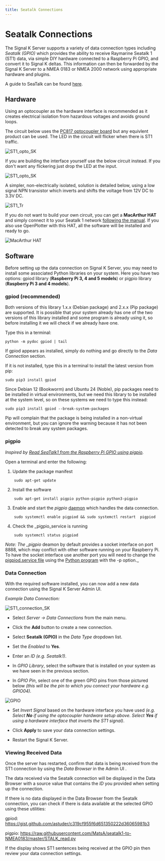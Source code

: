 ```yaml
---
title: Seatalk Connections
---
```


# Seatalk Connections

The Signal K Server supports a variety of data connection types including _Seatalk (GPIO)_ which provides the ability to receive Raymarine Seatalk 1 (ST1) data, via simple DIY hardware connected to a Raspberry Pi GPIO, and convert it to Signal K deltas. This information can then be forwarded by the Signal K Server to a NMEA 0183 or NMEA 2000 network using appropriate hardware and plugins.

A guide to SeaTalk can be found [here](http://boatprojects.blogspot.com/2012/12/beginners-guide-to-raymarines-seatalk.html).

## Hardware

Using an optocoupler as the hardware interface is recommended as it creates electrical isolation from hazardous voltages and avoids ground loops.

The circuit below uses the [PC817 optocoupler board](https://www.amazon.com/ARCELI-Optocoupler-Isolation-Converter-Photoelectric/dp/B07M78S8LB/ref=sr_1_2?dchild=1&keywords=pc817+optocoupler&qid=1593516071&sr=8-2) but any equivlent product can be used. The LED in the circuit will flicker when there is ST1 traffic.

![ST1_opto_SK](./seatalk_circuit_3.jpg)

If you are building the interface yourself use the below circuit instead. If you don't want any flickering just drop the LED at the input.

![ST1_opto_SK](./seatalk_circuit_4.jpg)

A simpler, non-electrically isolated, solution is detailed below, using a low signal NPN transistor which inverts and shifts the voltage from 12V DC to 3.3V DC.

![ST1_Tr](./seatalk_circuit_2.jpg)

If you do not want to build your own circuit, you can get a **MacArthur HAT** and simply connect it to your Seatalk 1 network [following the manual](https://macarthur-hat-documentation.readthedocs.io/en/latest/seatalk.html). If you also use OpenPlotter with this HAT, all the software will be installed and ready to go.

![MacArthur HAT](./seatalk-dcdc.png)

## Software

Before setting up the data connection on Signal K Server, you may need to install some associated Python libraries on your system. Here you have two options: gpiod library (**Raspberry Pi 3, 4 and 5 models**) or pigpio library (**Raspberry Pi 3 and 4 models**).

### gpiod (recommended)

Both versions of this library 1.x.x (Debian package) and 2.x.x (Pip package) are supported. It is possible that your system already has one of the two versions of this library installed and some program is already using it, so before installing it we will check if we already have one.

Type this in a terminal:

```
python -m pydoc gpiod | tail
```

If gpiod appears as installed, simply do nothing and go directly to the _Data Connection_ section.

If it is not installed, type this in a terminal to install the latest version from pip:

```
sudo pip3 install gpiod
```

Since Debian 12 (Bookworm) and Ubuntu 24 (Noble), pip packages need to be installed in virtual environments, but we need this library to be installed at the system level, so on these systems we need to type this instead:

```
sudo pip3 install gpiod --break-system-packages
```

Pip will complain that the package is being installed in a non-virtual environment, but you can ignore the warning because it has not been detected to break any system packages.

### pigpio

_Inspired by [Read SeaTalk1 from the Raspberry Pi GPIO using pigpio](https://github.com/Thomas-GeDaD/Seatalk1-Raspi-reader)._

Open a terminal and enter the following:

1. Update the package manifest

```
    sudo apt-get update
```

2. Install the software

```
    sudo apt-get install pigpio python-pigpio python3-pigpio
```

3. Enable and start the _pigpio_ [daemon](http://abyz.me.uk/rpi/pigpio/) which handles the data connection.

```
    sudo systemctl enable pigpiod && sudo systemctl restart  pigpiod
```

4. Check the \_pigpio_service is running

```
    sudo systemctl status pigpiod
```

_Note: The \_pigpio_ deamon by default provides a socket interface on port 8888, which may conflict with other software running on your Raspberry Pi. To have the socket interface use another port you will need to change the [pigpiod.service file](http://abyz.me.uk/rpi/pigpio/pigpiod.html) using the [Python program](http://abyz.me.uk/rpi/pigpio/python.html#pigpio.pi) with the -p option.\_

### Data Connection

With the required software installed, you can now add a new data connection using the Signal K Server Admin UI.

_Example Data Connection:_

![ST1_connection_SK](./config.png)

- Select _Server -> Data Connections_ from the main menu.

- Click the **Add** button to create a new connection.

- Select **Seatalk (GPIO)** in the _Data Type_ dropdown list.

- Set the _Enabled_ to **Yes**.

- Enter an _ID_ _(e.g. Seatalk1)_.

- In _GPIO Library_, select the software that is installed on your system as we have seen in the previous section.

- In _GPIO Pin_, select one of the green GPIO pins from those pictured below _(this will be the pin to which you connect your hardware e.g. GPIO04)._

![GPIO](./gpio.png)

- Set _Invert Signal_ based on the hardware interface you have used _(e.g. Select **No** if using the optocoupler hardware setup above. Select **Yes** if using a hardware interface that inverts the ST1 signal)_.

- Click **Apply** to save your data connection settings.

- Restart the Signal K Server.

### Viewing Received Data

Once the server has restarted, confirm that data is being received from the ST1 connection by using the _Data Browser_ in the Admin UI .

The data received via the Seatalk connection will be displayed in the Data Browser with a source value that contains the _ID_ you provided when setting up the connection.

If there is no data displayed in the Data Browser from the Seatalk connection, you can check if there is data available at the selected GPIO using these utilities:

gpiod: https://gist.github.com/astuder/c319cf955f6d651350222d36065981b3

pigpio: https://raw.githubusercontent.com/MatsA/seatalk1-to-NMEA0183/master/STALK_read.py

If the display shows ST1 sentences being received at the GPIO pin then review your data connection settings.
